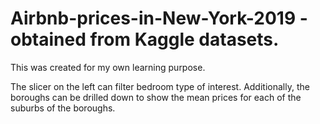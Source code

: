 # Airbnb-prices-in-New-York-2019 - obtained from Kaggle datasets.

This was created for my own learning purpose.

The slicer on the left can filter bedroom type of interest. 
Additionally, the boroughs can be drilled down to show the mean prices for each of the suburbs of the boroughs.

